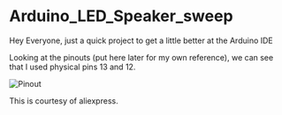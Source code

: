 # Arduino_LED_Speaker_sweep
Hey Everyone, just a quick project to get a little better at the Arduino IDE

Looking at the pinouts (put here later for my own reference), we can see that I used physical pins 13 and 12.

![Pinout](/pinout.png)


This is courtesy of aliexpress.
